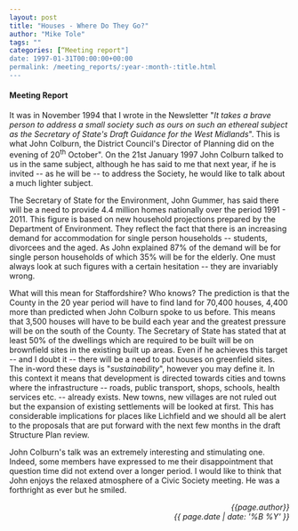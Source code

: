 ```yaml
---
layout: post
title: "Houses - Where Do They Go?"
author: "Mike Tole"
tags: ""
categories: [“Meeting report"]
date: 1997-01-31T00:00:00+00:00
permalink: /meeting_reports/:year-:month-:title.html
---
```

#### Meeting Report ####

It was in November 1994 that I wrote in the Newsletter "*It takes a brave person to address a small society such as ours on such an ethereal subject as the Secretary of State's Draft Guidance for the West Midlands*". This is what John Colburn, the District Council's Director of Planning did on the evening of 20<sup>th</sup> October". On the 21st January 1997 John Colburn talked to us in the same subject, although he has said to me that next year, if he is invited -- as he will be -- to address the Society, he would like to talk about a much lighter subject. 

The Secretary of State for the Environment, John Gummer, has said there will be a need to provide 4.4 million homes nationally over the period 1991 - 2011. This figure is based on new household projections prepared by the Department of Environment. They reflect the fact that there is an increasing demand for accommodation for single person households -- students, divorcees and the aged. As John explained 87% of the demand will be for single person households of which 35% will be for the elderly. One must always look at such figures with a certain hesitation -- they are invariably wrong. 

 What will this mean for Staffordshire? Who knows? The prediction is that the County in the 20 year period will have to find land for 70,400 houses, 4,400 more than predicted when John Colburn spoke to us before. This means that 3,500 houses will have to be build each year and the greatest pressure will be on the south of the County. The Secretary of State has stated that at least 50% of the dwellings which are required to be built will be on brownfield sites in the existing built up areas. Even if he achieves this target -- and I doubt it -- there will be a need to put houses on greenfield sites. The in-word these days is "*sustainability*", however you may define it. In this context it means that development is directed towards cities and towns where the infrastructure -- roads, public transport, shops, schools, health services etc. -- already exists. New towns, new villages are not ruled out but the expansion of existing settlements will be looked at first. This has considerable implications for places like Lichfield and we should all be alert to the proposals that are put forward with the next few months in the draft Structure Plan review. 

John Colburn's talk was an extremely interesting and stimulating one. Indeed, some members have expressed to me their disappointment that question time did not extend over a longer period. I would like to think that John enjoys the relaxed atmosphere of a Civic Society meeting. He was a forthright as ever but he smiled. 

<p align="right"><i> {{page.author}} <br> {{ page.date | date: '%B %Y' }} </i></p>
